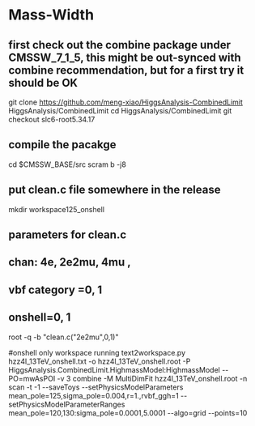 # Mass-Width

## first check out the combine package under CMSSW_7_1_5, this might be out-synced with combine recommendation, but for a first try it should be OK
git clone https://github.com/meng-xiao/HiggsAnalysis-CombinedLimit HiggsAnalysis/CombinedLimit
cd HiggsAnalysis/CombinedLimit
git checkout slc6-root5.34.17

## compile the pacakge
cd $CMSSW_BASE/src 
scram b -j8

## put clean.c file somewhere in the release
mkdir workspace125_onshell 
## parameters for clean.c 
## chan: 4e, 2e2mu, 4mu , 
## vbf category =0, 1
## onshell=0, 1
root -q -b "clean.c(\"2e2mu\",0,1)"  

#onshell only workspace running
text2workspace.py hzz4l_13TeV_onshell.txt -o hzz4l_13TeV_onshell.root -P HiggsAnalysis.CombinedLimit.HighmassModel:HighmassModel --PO=mwAsPOI -v 3
combine -M MultiDimFit hzz4l_13TeV_onshell.root -n scan -t -1 --saveToys --setPhysicsModelParameters mean_pole=125,sigma_pole=0.004,r=1.,rvbf_ggh=1 --setPhysicsModelParameterRanges mean_pole=120,130:sigma_pole=0.0001,5.0001 --algo=grid --points=10
